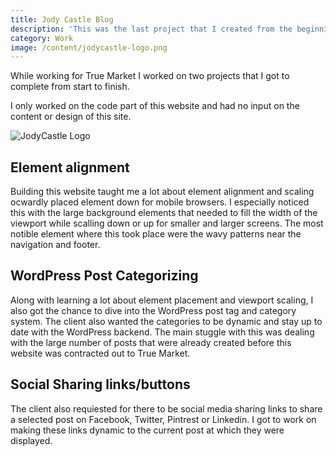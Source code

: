 ```yaml
---
title: Jody Castle Blog
description: 'This was the last project that I created from the beginning while working for True Market'
category: Work
image: /content/jodycastle-logo.png
---
```


While working for True Market I worked on two projects that I got to complete from start to finish.

I only worked on the code part of this website and had no input on the content or design of this site.

![JodyCastle Logo](/content/jodycastle-logo.png)

## Element alignment

Building this website taught me a lot about element alignment and scaling ocwardly placed element down for mobile browsers. I especially noticed this with the large background elements that needed to fill the width of the viewport while scalling down or up for smaller and larger screens. The most notible element where this took place were the wavy patterns near the navigation and footer.

## WordPress Post Categorizing

Along with learning a lot about element placement and viewport scaling, I also got the chance to dive into the WordPress post tag and category system. The client also wanted the categories to be dynamic and stay up to date with the WordPress backend. The main stuggle with this was dealing with the large number of posts that were already created before this website was contracted out to True Market.

## Social Sharing links/buttons

The client also requiested for there to be social media sharing links to share a selected post on Facebook, Twitter, Pintrest or Linkedin. I got to work on making these links dynamic to the current post at which they were displayed.
